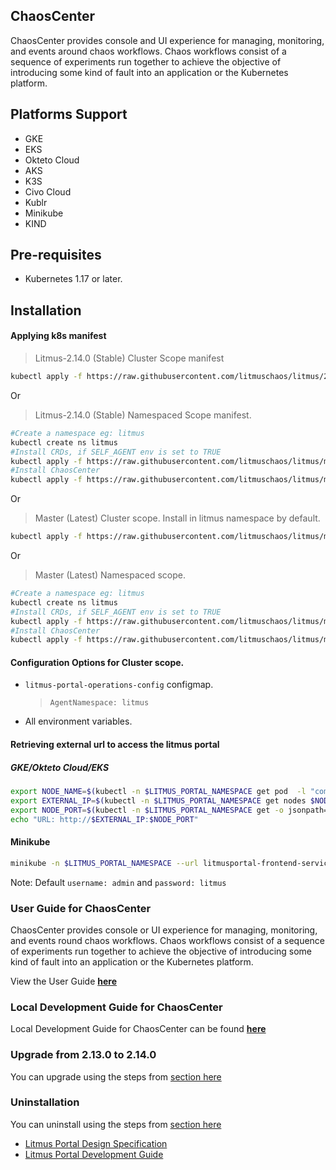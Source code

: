 ## **ChaosCenter**

ChaosCenter provides console and UI experience for managing, monitoring, and events around chaos workflows. Chaos workflows consist of a sequence of experiments run together to achieve the objective of introducing some kind of fault into an application or the Kubernetes platform.

## **Platforms Support**

- GKE
- EKS
- Okteto Cloud
- AKS
- K3S
- Civo Cloud
- Kublr
- Minikube
- KIND

## **Pre-requisites**

- Kubernetes 1.17 or later.

## **Installation**

#### Applying k8s manifest

> Litmus-2.14.0 (Stable) Cluster Scope manifest

```bash
kubectl apply -f https://raw.githubusercontent.com/litmuschaos/litmus/2.14.0/mkdocs/docs/2.14.0/litmus-2.14.0.yaml
```

Or

> Litmus-2.14.0 (Stable) Namespaced Scope manifest.

```bash
#Create a namespace eg: litmus
kubectl create ns litmus
#Install CRDs, if SELF_AGENT env is set to TRUE
kubectl apply -f https://raw.githubusercontent.com/litmuschaos/litmus/master/mkdocs/docs/2.14.0/litmus-portal-crds-2.14.0.yml
#Install ChaosCenter
kubectl apply -f https://raw.githubusercontent.com/litmuschaos/litmus/master/mkdocs/docs/2.14.0/litmus-namespaced-2.14.0.yaml -n litmus
```

Or

> Master (Latest) Cluster scope. Install in litmus namespace by default.

```bash
kubectl apply -f https://raw.githubusercontent.com/litmuschaos/litmus/master/litmus-portal/manifests/cluster-k8s-manifest.yml
```

Or

> Master (Latest) Namespaced scope.

```bash
#Create a namespace eg: litmus
kubectl create ns litmus
#Install CRDs, if SELF_AGENT env is set to TRUE
kubectl apply -f https://raw.githubusercontent.com/litmuschaos/litmus/master/litmus-portal/manifests/litmus-portal-crds.yml
#Install ChaosCenter
kubectl apply -f https://raw.githubusercontent.com/litmuschaos/litmus/master/litmus-portal/manifests/namespace-k8s-manifest.yml -n litmus
```

#### Configuration Options for Cluster scope.

- `litmus-portal-operations-config` configmap.

  > `AgentNamespace: litmus`

- All environment variables.


#### Retrieving external url to access the litmus portal

##### GKE/Okteto Cloud/EKS

```bash
export NODE_NAME=$(kubectl -n $LITMUS_PORTAL_NAMESPACE get pod  -l "component=litmusportal-frontend" -o=jsonpath='{.items[*].spec.nodeName}')
export EXTERNAL_IP=$(kubectl -n $LITMUS_PORTAL_NAMESPACE get nodes $NODE_NAME -o jsonpath='{.status.addresses[?(@.type=="ExternalIP")].address}')
export NODE_PORT=$(kubectl -n $LITMUS_PORTAL_NAMESPACE get -o jsonpath="{.spec.ports[0].nodePort}" services litmusportal-frontend-service)
echo "URL: http://$EXTERNAL_IP:$NODE_PORT"
```

#### Minikube

```bash
minikube -n $LITMUS_PORTAL_NAMESPACE --url litmusportal-frontend-service
```

Note: Default `username: admin` and `password: litmus`

### **User Guide for ChaosCenter**

ChaosCenter provides console or UI experience for managing, monitoring, and events round chaos workflows. Chaos workflows consist of a sequence of experiments run together to achieve the objective of introducing some kind of fault into an application or the Kubernetes platform.

View the User Guide <b>[here](https://docs.litmuschaos.io/)</b>

### **Local Development Guide for ChaosCenter**
Local Development Guide for ChaosCenter can be found <b>[here](https://github.com/litmuschaos/litmus/wiki/ChaosCenter-Development-Guide)</b>

### **Upgrade from 2.13.0 to 2.14.0**

You can upgrade using the steps from [section here](https://docs.litmuschaos.io/docs/user-guides/upgrade)

### **Uninstallation**

You can uninstall using the steps from [section here](http://docs.litmuschaos.io/docs/user-guides/uninstall-litmus)

- <a href="https://github.com/litmuschaos/litmus/wiki/Litmus-Portal-design-specification" target="_blank">Litmus Portal Design Specification</a><br>
- <a href="https://github.com/litmuschaos/litmus/wiki/Litmus-Portal-Development-Guide" target="_blank">Litmus Portal Development Guide</a>
